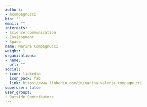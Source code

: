 ```yaml
---
authors:
- mcompagnucci
bio: ""
email: ""
interests:
- Science communication
- Environment
- Space
name: Marina Compagnucci
weight: 1
organizations:
- name: 
  url: ""
social:
- icon: linkedin
  icon_pack: fab
  link: https://www.linkedin.com/in/marina-valeria-compagnucci
superuser: false
user_groups:
- Outside Contributors
---
```

